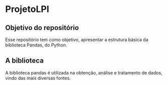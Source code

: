 # ProjetoLPI

## Objetivo do repositório
Esse repositório tem como objetivo, apresentar a estrutura básica da biblioteca Pandas, do Python.

## A biblioteca
A biblioteca pandas é utilizada na obtenção, análise e tratamento de dados, vindo das mais diversas fontes. 
